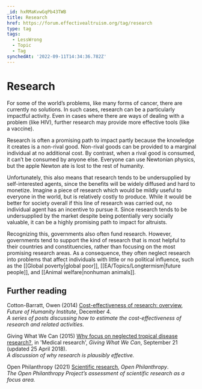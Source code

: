 ```yaml
---
_id: hxRMaKvwGqPb43TWB
title: Research
href: https://forum.effectivealtruism.org/tag/research
type: tag
tags:
  - LessWrong
  - Topic
  - Tag
synchedAt: '2022-09-11T14:34:36.782Z'
---
```

# Research

For some of the world’s problems, like many forms of cancer, there are currently no solutions. In such cases, research can be a particularly impactful activity. Even in cases where there are ways of dealing with a problem (like HIV), further research may provide more effective tools (like a vaccine).

Research is often a promising path to impact partly because the knowledge it creates is a non-rival good. Non-rival goods can be provided to a marginal individual at no additional cost. By contrast, when a rival good is consumed, it can’t be consumed by anyone else. Everyone can use Newtonian physics, but the apple Newton ate is lost to the rest of humanity.

Unfortunately, this also means that research tends to be undersupplied by self-interested agents, since the benefits will be widely diffused and hard to monetize. Imagine a piece of research which would be mildly useful to everyone in the world, but is relatively costly to produce. While it would be better for society overall if this line of research was carried out, no individual agent has an incentive to pursue it. Since research tends to be undersupplied by the market despite being potentially very socially valuable, it can be a highly promising path to impact for altruists.

Recognizing this, governments also often fund research. However, governments tend to support the kind of research that is most helpful to their countries and constituencies, rather than focusing on the most promising research areas. As a consequence, they often neglect research into problems that affect individuals with little or no political influence, such as the [[Global poverty|global poor]], [[EA/Topics/Longtermism|future people]], and [[Animal welfare|nonhuman animals]].

Further reading
---------------

Cotton-Barratt, Owen (2014) [Cost-effectiveness of research: overview](http://www.fhi.ox.ac.uk/cost-effectiveness-of-research-overview/), *Future of Humanity Institute*, December 4.  
*A series of posts discussing how to estimate the cost-effectiveness of research and related activities.*

Giving What We Can (2015) [Why focus on neglected tropical disease research?](https://www.givingwhatwecan.org/reports/medical-research-1#2-why-focus-on-neglected-tropical-disease-research), in 'Medical research', *Giving What We Can*, September 21 (updated 25 April 2018).  
*A discussion of why research is plausibly effective.*

Open Philanthropy (2021) [Scientific research](https://www.openphilanthropy.org/focus/scientific-research), *Open Philanthropy*.  
*The Open Philanthropy Project’s assessment of scientific research as a focus area.*